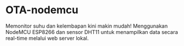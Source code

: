 # OTA-nodemcu
Memonitor suhu dan kelembapan kini makin mudah!
Menggunakan NodeMCU ESP8266 dan sensor DHT11 untuk menampilkan data secara real-time melalui web server lokal.

